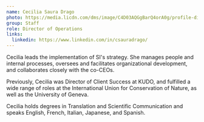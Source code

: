 ```yaml
---
name: Cecilia Saura Drago
photo: https://media.licdn.com/dms/image/C4D03AQGgBarQ4orA0g/profile-displayphoto-shrink_800_800/0/1606814689416?e=1687392000&v=beta&t=B6po0D-EGqhM12iEFtkouK0a-QwZGQENkbnJLetM1gU
group: Staff
role: Director of Operations
links:
  linkedin: https://www.linkedin.com/in/csauradrago/
---
```

Cecilia leads the implementation of SI's strategy. She manages people and internal processes, oversees and facilitates organizational development, and collaborates closely with the co-CEOs.

Previously, Cecilia was Director of Client Success at KUDO, and fulfilled a wide range of roles at the International Union for Conservation of Nature, as well as the University of Geneva.

Cecilia holds degrees in Translation and Scientific Communication and speaks English, French, Italian, Japanese, and Spanish.